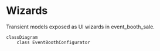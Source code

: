 # Wizards

Transient models exposed as UI wizards in event_booth_sale.

```mermaid
classDiagram
    class EventBoothConfigurator
```
